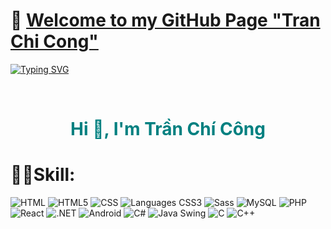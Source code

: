 # 👋 [Welcome to my GitHub Page "Tran Chi Cong"](https://github.com/trancong03)
[![Typing SVG](https://readme-typing-svg.demolab.com?font=Fira+Code&size=40&duration=2000&pause=500&color=008080&center=true&vCenter=true&width=1000&height=100&lines=Welcome+to+My+GitHub+Page;Hi+There+!;I'm+Tr%E1%BA%A7n+Ch%C3%AD+C%C3%B4ng;A+passionate+and+creative+programmer;I+create+projects+and+share+code+on+GitHub;I+love+building+web+applications+and+software;Always+seeking+opportunities+to+learn+and+develop+my+skills;Let's+create+innovative+solutions;Contribute+to+the+software+development+community+together)](https://git.io/typing-svg)

<br/>

<h1 align="center" style="color:#008080;">Hi 👋, I'm Trần Chí Công</h1>


# 👩‍💻Skill:
![HTML](https://img.shields.io/badge/HTML-239120?style=for-the-badge&logo=html5&logoColor=white)
![HTML5](https://img.shields.io/badge/HTML5-E34F26?style=for-the-badge&logo=html5&logoColor=white)
![CSS](https://img.shields.io/badge/CSS-239120?&style=for-the-badge&logo=css3&logoColor=white)
![Languages CSS3](https://img.shields.io/badge/CSS3-1572B6?style=for-the-badge&logo=css3&logoColor=white)
![Sass](https://img.shields.io/badge/Sass-CC6699?style=for-the-badge&logo=sass&logoColor=white)
![MySQL](https://img.shields.io/badge/MySQL-4479A1?style=for-the-badge&logo=mysql&logoColor=white)
![PHP](https://img.shields.io/badge/PHP-777BB4?style=for-the-badge&logo=php&logoColor=white)
![React](https://img.shields.io/badge/React-20232A?style=for-the-badge&logo=react&logoColor=61DAFB)
![.NET](https://img.shields.io/badge/.NET-512BD4?style=for-the-badge&logo=dotnet&logoColor=white)
![Android](https://img.shields.io/badge/Android-3DDC84?style=for-the-badge&logo=android&logoColor=white)
![C#](https://img.shields.io/badge/C%23-239120?style=for-the-badge&logo=c-sharp&logoColor=white)
![Java Swing](https://img.shields.io/badge/Java_Swing-007396?style=for-the-badge&logo=java&logoColor=white)
![C](https://img.shields.io/badge/C-00599C?style=for-the-badge&logo=c&logoColor=white)
![C++](https://img.shields.io/badge/C%2B%2B-00599C?style=for-the-badge&logo=c%2B%2B&logoColor=white)
